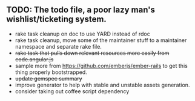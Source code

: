 ## TODO: The todo file, a poor lazy man's wishlist/ticketing system.

- rake task cleanup on doc to use YARD instead of rdoc
- rake task cleanup, move some of the maintainer stuff to a maintainer namespace and separate rake file.
- <del>rake task that pulls down relevant resources more easily from code.angular.js</del>
- sample more from https://github.com/emberjs/ember-rails to get this thing properly bootstrapped.
- <del>update gemspec summary</del>
- improve generator to help with stable and unstable assets generation.
- consider taking out coffee script dependency